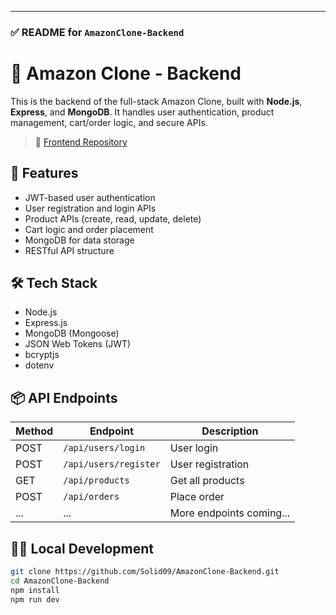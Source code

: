 
---

### ✅ **README for `AmazonClone-Backend`**

# 🔧 Amazon Clone - Backend

This is the backend of the full-stack Amazon Clone, built with **Node.js**, **Express**, and **MongoDB**. It handles user authentication, product management, cart/order logic, and secure APIs.

> 🔗 [Frontend Repository](https://github.com/Solid09/AmazonClone-Frontend)

## 🚀 Features

- JWT-based user authentication
- User registration and login APIs
- Product APIs (create, read, update, delete)
- Cart logic and order placement
- MongoDB for data storage
- RESTful API structure

## 🛠 Tech Stack

- Node.js
- Express.js
- MongoDB (Mongoose)
- JSON Web Tokens (JWT)
- bcryptjs
- dotenv

## 📦 API Endpoints

| Method | Endpoint            | Description              |
|--------|---------------------|--------------------------|
| POST   | `/api/users/login`  | User login               |
| POST   | `/api/users/register` | User registration        |
| GET    | `/api/products`     | Get all products         |
| POST   | `/api/orders`       | Place order              |
| ...    | ...                 | More endpoints coming... |

## 🧑‍💻 Local Development

```bash
git clone https://github.com/Solid09/AmazonClone-Backend.git
cd AmazonClone-Backend
npm install
npm run dev
